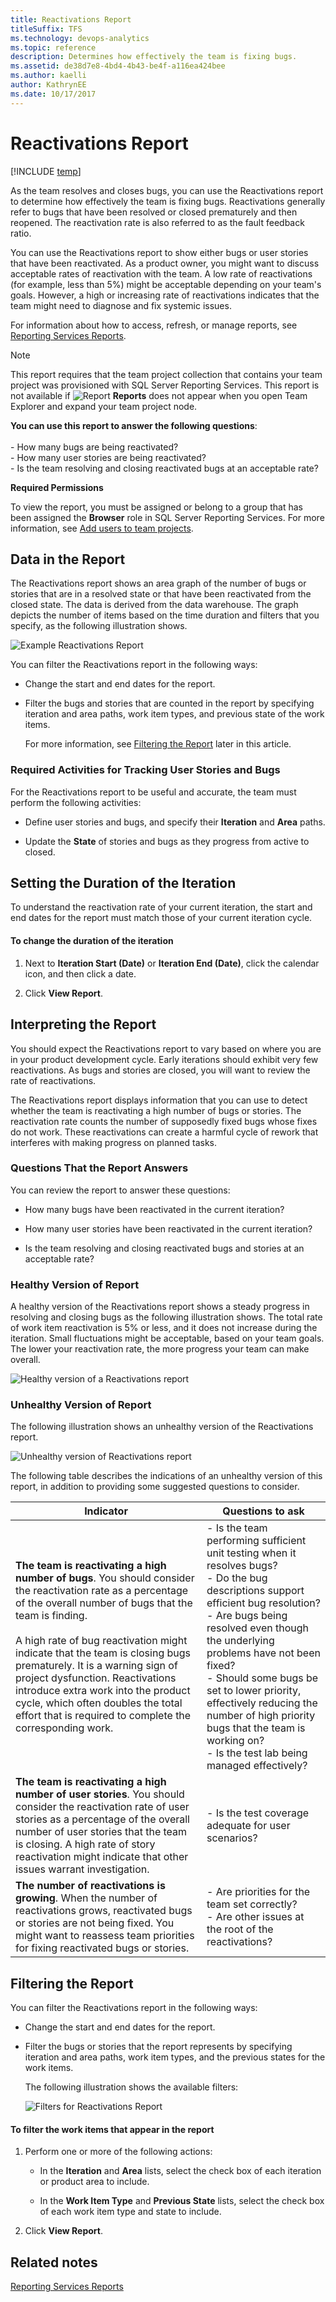 ```yaml
---
title: Reactivations Report
titleSuffix: TFS 
ms.technology: devops-analytics
ms.topic: reference
description: Determines how effectively the team is fixing bugs.
ms.assetid: de38d7e8-4bd4-4b43-be4f-a116ea424bee
ms.author: kaelli
author: KathrynEE
ms.date: 10/17/2017
---
```


# Reactivations Report

[!INCLUDE [temp](../includes/tfs-report-platform-version.md)]

As the team resolves and closes bugs, you can use the Reactivations report to determine how effectively the team is fixing bugs. Reactivations generally refer to bugs that have been resolved or closed prematurely and then reopened. The reactivation rate is also referred to as the fault feedback ratio.

You can use the Reactivations report to show either bugs or user stories that have been reactivated. As a product owner, you might want to discuss acceptable rates of reactivation with the team. A low rate of reactivations (for example, less than 5%) might be acceptable depending on your team's goals. However, a high or increasing rate of reactivations indicates that the team might need to diagnose and fix systemic issues.

For information about how to access, refresh, or manage reports, see [Reporting Services Reports](reporting-services-reports.md).

> [!NOTE]
> This report requires that the team project collection that contains your team project was provisioned with SQL Server Reporting Services. This report is not available if ![Report](media/icon_reportte.png "Icon_reportTE") **Reports** does not appear when you open Team Explorer and expand your team project node.

**You can use this report to answer the following questions**:<br /><br /> - How many bugs are being reactivated?<br />- How many user stories are being reactivated?<br />- Is the team resolving and closing reactivated bugs at an acceptable rate?

**Required Permissions**

To view the report, you must be assigned or belong to a group that has been assigned the **Browser** role in SQL Server Reporting Services. For more information, see [Add users to team projects](../admin/grant-permissions-to-reports.md).

## <a name="Data"></a> Data in the Report

The Reactivations report shows an area graph of the number of bugs or stories that are in a resolved state or that have been reactivated from the closed state. The data is derived from the data warehouse. The graph depicts the number of items based on the time duration and filters that you specify, as the following illustration shows.

![Example Reactivations Report](media/procguid_reportsbugsreactivations.png "ProcGuid_ReportsBugsReactivations")

You can filter the Reactivations report in the following ways:

- Change the start and end dates for the report.

- Filter the bugs and stories that are counted in the report by specifying iteration and area paths, work item types, and previous state of the work items.

  For more information, see [Filtering the Report](#Changing) later in this article.

### Required Activities for Tracking User Stories and Bugs

For the Reactivations report to be useful and accurate, the team must perform the following activities:

- Define user stories and bugs, and specify their **Iteration** and **Area** paths.

- Update the **State** of stories and bugs as they progress from active to closed.

## <a name="Duration"></a> Setting the Duration of the Iteration

To understand the reactivation rate of your current iteration, the start and end dates for the report must match those of your current iteration cycle.

#### To change the duration of the iteration

1.  Next to **Iteration Start (Date)** or **Iteration End (Date)**, click the calendar icon, and then click a date.

2.  Click **View Report**.

## <a name="Interpreting"></a> Interpreting the Report

You should expect the Reactivations report to vary based on where you are in your product development cycle. Early iterations should exhibit very few reactivations. As bugs and stories are closed, you will want to review the rate of reactivations.

The Reactivations report displays information that you can use to detect whether the team is reactivating a high number of bugs or stories. The reactivation rate counts the number of supposedly fixed bugs whose fixes do not work. These reactivations can create a harmful cycle of rework that interferes with making progress on planned tasks.

### Questions That the Report Answers

You can review the report to answer these questions:

- How many bugs have been reactivated in the current iteration?

- How many user stories have been reactivated in the current iteration?

- Is the team resolving and closing reactivated bugs and stories at an acceptable rate?

### Healthy Version of Report

A healthy version of the Reactivations report shows a steady progress in resolving and closing bugs as the following illustration shows. The total rate of work item reactivation is 5% or less, and it does not increase during the iteration. Small fluctuations might be acceptable, based on your team goals. The lower your reactivation rate, the more progress your team can make overall.

![Healthy version of a Reactivations report](media/procguid_bugs_reactivationshealthy.png "ProcGuid_Bugs_ReactivationsHealthy")

### Unhealthy Version of Report

The following illustration shows an unhealthy version of the Reactivations report.

![Unhealthy version of Reactivations report](media/procguid_reactivationsunhealthy.png "ProcGuid_ReactivationsUnhealthy")

The following table describes the indications of an unhealthy version of this report, in addition to providing some suggested questions to consider.

| Indicator                                                                                                                                                                                                                                                                                                                                                                                                                                                                     | Questions to ask                                                                                                                                                                                                                                                                                                                                                                                                        |
| ----------------------------------------------------------------------------------------------------------------------------------------------------------------------------------------------------------------------------------------------------------------------------------------------------------------------------------------------------------------------------------------------------------------------------------------------------------------------------- | ----------------------------------------------------------------------------------------------------------------------------------------------------------------------------------------------------------------------------------------------------------------------------------------------------------------------------------------------------------------------------------------------------------------------- |
| **The team is reactivating a high number of bugs**. You should consider the reactivation rate as a percentage of the overall number of bugs that the team is finding.<br /><br /> A high rate of bug reactivation might indicate that the team is closing bugs prematurely. It is a warning sign of project dysfunction. Reactivations introduce extra work into the product cycle, which often doubles the total effort that is required to complete the corresponding work. | - Is the team performing sufficient unit testing when it resolves bugs?<br />- Do the bug descriptions support efficient bug resolution?<br />- Are bugs being resolved even though the underlying problems have not been fixed?<br />- Should some bugs be set to lower priority, effectively reducing the number of high priority bugs that the team is working on?<br />- Is the test lab being managed effectively? |
| **The team is reactivating a high number of user stories**. You should consider the reactivation rate of user stories as a percentage of the overall number of user stories that the team is closing. A high rate of story reactivation might indicate that other issues warrant investigation.                                                                                                                                                                               | - Is the test coverage adequate for user scenarios?                                                                                                                                                                                                                                                                                                                                                                     |
| **The number of reactivations is growing**. When the number of reactivations grows, reactivated bugs or stories are not being fixed. You might want to reassess team priorities for fixing reactivated bugs or stories.                                                                                                                                                                                                                                                       | - Are priorities for the team set correctly?<br />- Are other issues at the root of the reactivations?                                                                                                                                                                                                                                                                                                                  |

## <a name="Changing"></a> Filtering the Report

You can filter the Reactivations report in the following ways:

- Change the start and end dates for the report.

- Filter the bugs or stories that the report represents by specifying iteration and area paths, work item types, and the previous states for the work items.

  The following illustration shows the available filters:

  ![Filters for Reactivations Report](media/procguide_bugsreactivationsfilters.png "ProcGuide_BugsReactivationsFilters")

#### To filter the work items that appear in the report

1.  Perform one or more of the following actions:

    - In the **Iteration** and **Area** lists, select the check box of each iteration or product area to include.

    - In the **Work Item Type** and **Previous State** lists, select the check box of each work item type and state to include.

2.  Click **View Report**.

## Related notes

[Reporting Services Reports](reporting-services-reports.md)
